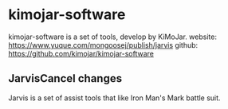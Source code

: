 # kimojar-software
kimojar-software is a set of tools, develop by KiMoJar.
website: https://www.yuque.com/mongoosej/publish/jarvis
github: https://github.com/kimojar/kimojar-software

## JarvisCancel changes
Jarvis is a set of assist tools that like Iron Man's Mark battle suit.

